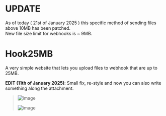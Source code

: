 # UPDATE
As of today ( 21st of January 2025 ) this specific method of sending files above 10MB has been patched. <br>
New file size limit for webhooks is ~ 9MB.  <br>








# Hook25MB
A very simple website that lets you upload files to webhook that are up to 25MB.

**EDIT (11th of January 2025)**: Small fix, re-style and now you can also write something along the attachment.

>
> ![image](https://github.com/user-attachments/assets/3ab4c3a1-7363-4482-bc33-7c600986bce1)
>
> ![image](https://github.com/user-attachments/assets/2414a5e5-69e0-4143-840d-d40532676159)




